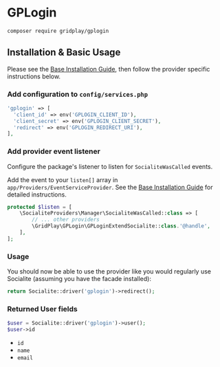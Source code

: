 # GPLogin

```bash
composer require gridplay/gplogin
```
## Installation & Basic Usage

Please see the [Base Installation Guide](https://socialiteproviders.com/usage/), then follow the provider specific instructions below.

### Add configuration to `config/services.php`

```php
'gplogin' => [
  'client_id' => env('GPLOGIN_CLIENT_ID'),
  'client_secret' => env('GPLOGIN_CLIENT_SECRET'),
  'redirect' => env('GPLOGIN_REDIRECT_URI'),
],
```
### Add provider event listener

Configure the package's listener to listen for `SocialiteWasCalled` events.

Add the event to your `listen[]` array in `app/Providers/EventServiceProvider`. See the [Base Installation Guide](https://socialiteproviders.com/usage/) for detailed instructions.

```php
protected $listen = [
    \SocialiteProviders\Manager\SocialiteWasCalled::class => [
        // ... other providers
        \GridPlay\GPLogin\GPLoginExtendSocialite::class.'@handle',
    ],
];
```

### Usage

You should now be able to use the provider like you would regularly use Socialite (assuming you have the facade installed):

```php
return Socialite::driver('gplogin')->redirect();
```

### Returned User fields
```php
$user = Socialite::driver('gplogin')->user();
$user->id
```
- ``id``
- ``name``
- ``email``
